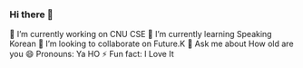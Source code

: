 ### Hi there 👋
🔭 I’m currently working on CNU CSE
🌱 I’m currently learning Speaking Korean
👯 I’m looking to collaborate on Future.K
💬 Ask me about How old are you
😄 Pronouns: Ya HO
⚡ Fun fact: I Love It
<!--
**WZNT-KimHyeJin/WZNT-KimHyeJin** is a ✨ _special_ ✨ repository because its `README.md` (this file) appears on your GitHub profile.

Here are some ideas to get you started:

- 🔭 I’m currently working on Universe
- 🌱 I’m currently learning Speaking Korean
- 👯 I’m looking to collaborate on Future.K
- 🤔 I’m looking for help with someone
- 💬 Ask me about How old are you
- 📫 How to reach me:
- 
- ⚡ Fun fact: ...
-->
